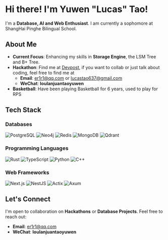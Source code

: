 # Hi there! I'm Yuwen "Lucas" Tao!

I'm a **Database, AI and Web Enthusiast**. I am currently a sophomore at ShangHai Pinghe Bilingual School. 

## About Me

- **Current Focus**: Enhancing my skills in **Storage Engine**, the LSM Tree and B+ Tree.
- **Hackathon**: Find me at [Devpost](https://devpost.com/eR3R3/challenges), if you want to collab or just talk about coding, feel free to find me at
  - **Email**: er1r1@qq.com or lucastao637@gmail.com
  - **WeChat**: **loulanjuantaoyuwen**
- **Basketball**: Have been playing Basketball for 6 years, used to play for RPS


## Tech Stack

### **Databases** 
![PostgreSQL](https://img.shields.io/badge/PostgreSQL-336791?logo=postgresql&logoColor=white&style=for-the-badge)
![Neo4j](https://img.shields.io/badge/Neo4j-008CC1?logo=neo4j&logoColor=white&style=for-the-badge)
![Redis](https://img.shields.io/badge/Redis-DC382D?logo=redis&logoColor=white&style=for-the-badge)
![MongoDB](https://img.shields.io/badge/MongoDB-47A248?logo=mongodb&logoColor=white&style=for-the-badge)
![Qdrant](https://img.shields.io/badge/Qdrant-FF6F00?logo=qdrant&logoColor=white&style=for-the-badge)

### **Programming Languages** 
![Rust](https://img.shields.io/badge/Rust-000000?logo=rust&logoColor=white&style=for-the-badge)
![TypeScript](https://img.shields.io/badge/TypeScript-3178C6?logo=typescript&logoColor=white&style=for-the-badge)
![Python](https://img.shields.io/badge/Python-3776AB?logo=python&logoColor=white&style=for-the-badge)
![C++](https://img.shields.io/badge/C++-00599C?logo=cplusplus&logoColor=white&style=for-the-badge)

### **Web Frameworks** 
![Next.js](https://img.shields.io/badge/Next.js-000000?logo=nextdotjs&logoColor=white&style=for-the-badge)
![NestJS](https://img.shields.io/badge/NestJS-E0234E?logo=nestjs&logoColor=white&style=for-the-badge)
![Actix](https://img.shields.io/badge/Actix-000000?logo=actix-web&logoColor=white&style=for-the-badge)
![Axum](https://img.shields.io/badge/Axum-000000?logo=axum&logoColor=white&style=for-the-badge)


## Let's Connect
I'm open to collaboration on **Hackathons**  or **Database Projects**. Feel free to reach out:
- **Email**: er1r1@qq.com
- **WeChat**: **loulanjuantaoyuwen**







